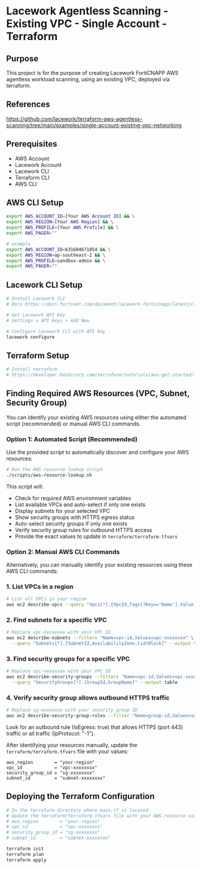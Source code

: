 # Lacework Agentless Scanning - Existing VPC - Single Account - Terraform

## Purpose

This project is for the purpose of creating Lacework FortiCNAPP AWS agentless workload scanning, using an existing VPC, deployed via terraform.

## References

https://github.com/lacework/terraform-aws-agentless-scanning/tree/main/examples/single-account-existing-vpc-networking

## Prerequisites

- AWS Account
- Lacework Account
- Lacework CLI
- Terraform CLI
- AWS CLI

## AWS CLI Setup

```bash
export AWS_ACCOUNT_ID=[Your AWS Account ID] && \
export AWS_REGION=[Your AWS Region] && \
export AWS_PROFILE=[Your AWS Profile] && \
export AWS_PAGER=""

# example
export AWS_ACCOUNT_ID=631604671854 && \
export AWS_REGION=ap-southeast-2 && \
export AWS_PROFILE=sandbox-admin && \
export AWS_PAGER=""
```

## Lacework CLI Setup

```bash
# Install Lacework CLI 
# Docs https://docs.fortinet.com/document/lacework-forticnapp/latest/cli-reference/68020/get-started-with-the-lacework-forticnapp-cli

# Get Lacework API Key
# Settings > API keys > Add New

# Configure Lacework CLI with API key
lacework configure
```

## Terraform Setup
```bash
# Install terraform
# https://developer.hashicorp.com/terraform/tutorials/aws-get-started/install-cli
```

## Finding Required AWS Resources (VPC, Subnet, Security Group)

You can identify your existing AWS resources using either the automated script (recommended) or manual AWS CLI commands.

### Option 1: Automated Script (Recommended)

Use the provided script to automatically discover and configure your AWS resources:

```bash
# Run the AWS resource lookup script
./scripts/aws-resource-lookup.sh
```

This script will:
- Check for required AWS environment variables
- List available VPCs and auto-select if only one exists
- Display subnets for your selected VPC
- Show security groups with HTTPS egress status
- Auto-select security groups if only one exists
- Verify security group rules for outbound HTTPS access
- Provide the exact values to update in `terraform/terraform.tfvars`

### Option 2: Manual AWS CLI Commands

Alternatively, you can manually identify your existing resources using these AWS CLI commands:

### 1. List VPCs in a region

```bash
# List all VPCs in your region
aws ec2 describe-vpcs --query "Vpcs[*].[VpcId,Tags[?Key=='Name'].Value|[0],CidrBlock]" --output table
```

### 2. Find subnets for a specific VPC

```bash
# Replace vpc-xxxxxxxx with your VPC ID
aws ec2 describe-subnets --filters "Name=vpc-id,Values=vpc-xxxxxxxx" \
  --query "Subnets[*].[SubnetId,AvailabilityZone,CidrBlock]" --output table
```

### 3. Find security groups for a specific VPC

```bash
# Replace vpc-xxxxxxxx with your VPC ID
aws ec2 describe-security-groups --filters "Name=vpc-id,Values=vpc-xxxxxxxx" \
  --query "SecurityGroups[*].[GroupId,GroupName]" --output table
```

### 4. Verify security group allows outbound HTTPS traffic

```bash
# Replace sg-xxxxxxxx with your security group ID
aws ec2 describe-security-group-rules --filter "Name=group-id,Values=sg-xxxxxxxx"
```

Look for an outbound rule (IsEgress: true) that allows HTTPS (port 443) traffic or all traffic (IpProtocol: "-1").

After identifying your resources manually, update the `terraform/terraform.tfvars` file with your values:

```hcl
aws_region        = "your-region"
vpc_id            = "vpc-xxxxxxxx"
security_group_id = "sg-xxxxxxxx"
subnet_id         = "subnet-xxxxxxxx"
```

## Deploying the Terraform Configuration

```bash
# In the terraform directory where main.tf is located
# Update the terraform/terraform.tfvars file with your AWS resource values:
# aws_region        = "your-region"
# vpc_id            = "vpc-xxxxxxxx"
# security_group_id = "sg-xxxxxxxx"
# subnet_id         = "subnet-xxxxxxxx"

terraform init
terraform plan
terraform apply
```

